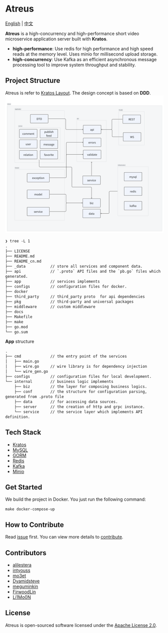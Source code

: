 # Atreus

[English](README.md) | [中文](README_cn.md)

**Atreus** is a high-concurrency and high-performance short video microservice application server built with **Kratos**.

- **high-performance**: Use redis for high performance and high speed reads at the memory level. Uses minio for millisecond upload storage.
- **high-concurrency**: Use Kafka as an efficient asynchronous message processing tool to improve system throughput and stability.

## Project Structure

Atreus is refer to [Kratos Layout](https://github.com/go-kratos/kratos-layout). The design concept is based on **DDD**.
![](docs/img/readme/atreus-project-structure.png)

```
❯ tree -L 1
.
├── LICENSE
├── README.md
├── README_cn.md
├── _data           // store all services and component data.
├── api             // `.proto` API files and the `pb.go` files which generated.
├── app             // services implements
├── configs         // configuration files for docker.
├── docker
├── third_party     // third_party proto  for api dependencies
├── pkg             // third-party and universal packages
├── middleware      // custom middleware
├── docs
├── Makefile
├── make
├── go.mod
└── go.sum
```

**App** structure

```
.
├── cmd             // the entry point of the services
│   ├── main.go
│   ├── wire.go     // wire library is for dependency injection
│   └── wire_gen.go
├── configs         // configuration files for local development.
└── internal        // business logic implements
    ├── biz         // the layer for composing business logics.
    ├── conf        // the structure for configuration parsing, generated from .proto file
    ├── data        // for accessing data sources.
    ├── server      // the creation of http and grpc instance.
    └── service     // the service layer which implements API definition.
```

## Tech Stack

- [Kratos](https://github.com/go-kratos/kratos)
- [MySQL](https://www.mysql.com/)
- [GORM](https://github.com/go-gorm/gorm)
- [Redis](https://github.com/redis/go-redis)
- [Kafka](https://github.com/segmentio/kafka-go)
- [Minio](https://github.com/minio/minio)

## Get Started

We build the project in Docker. You just run the following command:

```
make docker-compose-up
```

## How to Contribute

Read [issue](https://github.com/toomanysource/atreus/issues/103) first. You can view more details to [contribute](./docs/contribute).

## Contributors

- [alilestera](https://github.com/alilestera)
- [intyouss](https://github.com/intyouss)
- [mo3et](https://github.com/mo3et)
- [Dyamidsteve](https://github.com/Dyamidsteve)
- [meguminkin](https://github.com/meguminkin)
- [FirwoodLin](https://github.com/FirwoodLin)
- [Li1Mo0N](https://github.com/Li1Mo0N)

## License

Atreus is open-sourced software licensed under the [Apache License 2.0](./LICENSE).
